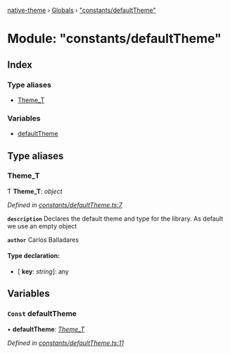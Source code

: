 [native-theme](../README.md) › [Globals](../globals.md) › ["constants/defaultTheme"](_constants_defaulttheme_.md)

# Module: "constants/defaultTheme"

## Index

### Type aliases

* [Theme_T](_constants_defaulttheme_.md#theme_t)

### Variables

* [defaultTheme](_constants_defaulttheme_.md#const-defaulttheme)

## Type aliases

###  Theme_T

Ƭ **Theme_T**: *object*

*Defined in [constants/defaultTheme.ts:7](https://github.com/indigo-org/native-theme/blob/1f1a57d/src/constants/defaultTheme.ts#L7)*

**`description`** Declares the default theme and type for the library.
As default we use an empty object

**`author`** Carlos Balladares

#### Type declaration:

* \[ **key**: *string*\]: any

## Variables

### `Const` defaultTheme

• **defaultTheme**: *[Theme_T](_constants_defaulttheme_.md#theme_t)*

*Defined in [constants/defaultTheme.ts:11](https://github.com/indigo-org/native-theme/blob/1f1a57d/src/constants/defaultTheme.ts#L11)*
